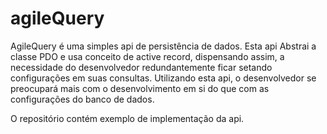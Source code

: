 # agileQuery

AgileQuery é uma simples api de persistência de dados. Esta api Abstrai a classe PDO e usa
conceito de active record, dispensando assim, a necessidade do desenvolvedor
redundantemente ficar setando configurações em suas consultas. Utilizando esta
api, o desenvolvedor se preocupará mais com o desenvolvimento em si do que com as
configurações do banco de dados.

O repositório contém exemplo de implementação da api.
